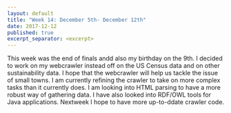 ```yaml
---
layout: default
title: "Week 14: December 5th- December 12th"
date: 2017-12-12
published: true
excerpt_separator: <excerpt>
---
```

This week was the end of finals andd also my birthday on the 9th. <excerpt> I decided to work on my webcrawler instead off on the US Census data and on other sustainability data. I hope that the webcrawler will help us tackle the issue of small towns. I am currently refining the crawler to take on more complex tasks than it currently does. I am looking into HTML parsing to have a more robust way of gathering data. I have also looked into RDF/OWL tools for Java applications. Nextweek I hope to have more up-to-ddate crawler code.
